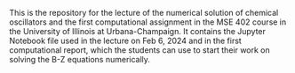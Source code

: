 This is the repository for the lecture of the numerical solution of chemical oscillators and the first computational assignment in the MSE 402 course in the University of Illinois at Urbana-Champaign. It contains the Jupyter Notebook file used in the lecture on Feb 6, 2024 and in the first computational report, which the students can use to start their work on solving the B-Z equations numerically.
